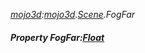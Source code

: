 _[mojo3d](../../modules/mojo3d/mojo3d-module.md):[mojo3d](../../modules/mojo3d/mojo3d-module.md).[Scene](../../modules/mojo3d/mojo3d-scene.md).FogFar_
##### Property FogFar:[Float](../../modules/wonkey/wonkey-types-float.md)
